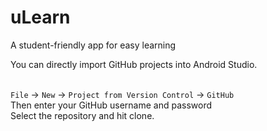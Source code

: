 # uLearn
A student-friendly app for easy learning 

<p>You can directly import GitHub projects into Android Studio.</p><br><code>File</code> -> <code>New</code> -> <code>Project from Version Control</code> -> <code>GitHub</code><br>Then enter your GitHub username and password<br>Select the repository and hit clone.

